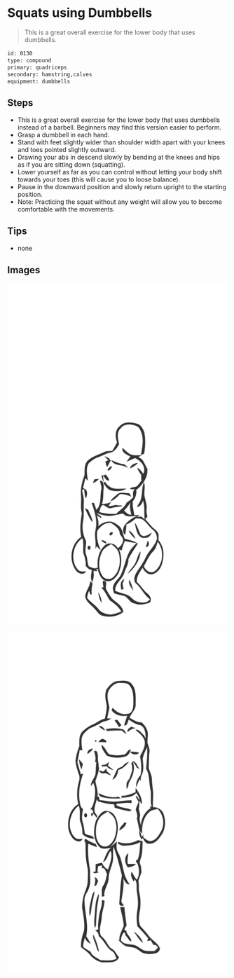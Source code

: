 # Squats using Dumbbells
> This is a great overall exercise for the lower body that uses dumbbells.

``` 
id: 0130 
type: compound 
primary: quadriceps 
secondary: hamstring,calves 
equipment: dumbbells 
``` 

## Steps

 - This is a great overall exercise for the lower body that uses dumbbells instead of a barbell. Beginners may find this version easier to perform.
 - Grasp a dumbbell in each hand.
 - Stand with feet slightly wider than shoulder width apart with your knees and toes pointed slightly outward.
 - Drawing your abs in descend slowly by bending at the knees and hips as if you are sitting down (squatting).
 - Lower yourself as far as you can control without letting your body shift towards your toes (this will cause you to loose balance).
 - Pause in the downward position and slowly return upright to the starting position.
 - Note: Practicing the squat without any weight will allow you to become comfortable with the movements.

## Tips

 - none

## Images

![](../svg/0130-relaxation.svg)

![](../svg/0130-tension.svg)
